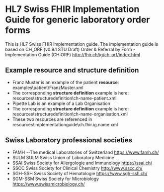 # HL7 Swiss FHIR Implementation Guide for generic laboratory order forms

This is HL7 Swiss FHIR implementation guide.
The implementation guide is based on CH_ORF (v0.9.1 STU Draft)
Order & Referral by Form - Implementation Guide (CH:ORF) <http://fhir.ch/ig/ch-orf/index.html>

## Example resource and structure definition

* Franz Muster is an example of the patient **resource**: examples\patient\FranzMuster.xml
* The corresponding **structure definition** example is here: resources\structuredefinition\ch-name-patient.xml
* Pipette Lab is an example of a Lab Organisation
* The corresponding **structure definition** example is here: resources\structuredefinition\ch-name-organisation.xml
* These two resources are referenced in resources\implementationguide\ch.fhir.ig.name.xml

## Swiss Laboratory professional societies

* FAMH --The medical Laboratories of Switzerland https://www.famh.ch/
* SULM SULM Swiss Union of Laboratory Medicine
* SSAI Swiss Society for Allergologie and Immunology https://ssai.ch/
* SSCC Swiss Society for Clinical Chemistry http://www.sscc.ch/
* SGH-SSH Swiss Society of Hematologie https://www.sgh-ssh.ch/
* SGM-SSM Swiss Society for Microbiology https://www.swissmicrobiology.ch/

